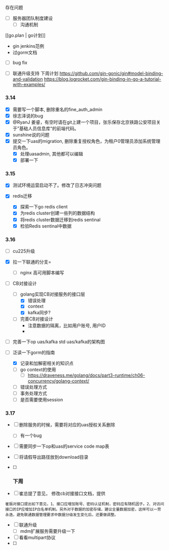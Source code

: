 存在问题

- [ ] 服务器团队制度建设
    - [ ] 沟通机制

[[go.plan | go计划]]

- gin jenkins范例
- 过gorm文档
- [ ] bug fix

- [ ] 联通升级支持
下周计划
https://github.com/gin-gonic/gin#model-binding-and-validation
https://blog.logrocket.com/gin-binding-in-go-a-tutorial-with-examples/

### 3.14
- [x] 需要写一个脚本, 删除重名的fine_auth_admin
- [x] 徐志泽说的bug
- [x] @RyanJ 姜睿，有空时请在git上建一个项目，张乐保存北京铁路公安项目关于”基础人员信息库“的前端代码。
- [x] sunshine说的问题
- [x] 提交一下uas的migration, 删除重复授权角色，为租户0管理员添加系统管理员角色。
	- [x] 处理uasadmin, 其他都可以编辑
	- [x] 部署一下

### 3.15
- [x] 测试环境运营启动不了。修改了日志冲突问题

- [x] redis迁移
	- [x] 探索一下go redis client
	- [x] 为redis cluster创建一些列的数据结构
	- [x] 将redis cluster数据迁移到redis sentinal
	- [x] 检验Redis sentinal中数据

### 3.16
- [ ] cu225升级
- [x] 拉一下联通的分支=
	- [ ] nginx 高可用脚本编写

- [ ] CB对接设计
	- [ ] golang实现CB对接服务的接口层
		- [x] 错误处理
		- [x] context
		- [x] kafka同步?
	- [ ] 完善CB对接设计
		- 注意数据的隔离，比如用户账号, 用户ID
		- 

- [ ] 完善一下op uas/kafka std uas/kafka的架构图

- [ ] 泛读一下gorm的指南
	- [x] 记录和加解密相关的知识点
	- [ ] go context的使用
		- [ ] https://draveness.me/golang/docs/part3-runtime/ch06-concurrency/golang-context/
	- [ ] 错误处理方式
	- [ ] 事务处理方式
	- [ ] 是否需要使用session

### 3.17
- [ ] 删除服务的时候，需要将对应的uas授权关系删除
	- [ ] 有一个bug
- [ ] 需要同步一下op和uas的service code map表

- [ ] 将请假导出路径放到download目录
- [ ] ### 下周
- [ ] 崔总提了意见， 修改cb对接接口文档，提供
```
崔振对接口提出如下意见，1、接口应增加账号、密码认证机制，密码应有随机因子。2、对访问接口的IP应增加IP白名单机制。另外对于数据的加密存储，建议全量数据加密，这样可以一劳永逸，避免联通数据管理要求中数据分级发生变化后，还要做调整。
```

- [ ] 联通升级
	- [ ] mdm扩展服务需要升级一下

- [ ] 看看multipart协议
- [ ] 